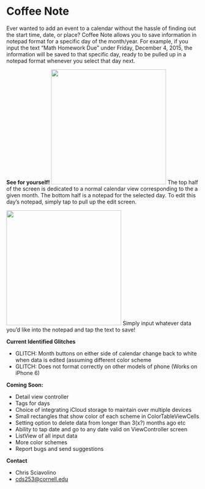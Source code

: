 # Coffee Note

Ever wanted to add an event to a calendar without the hassle of finding out the start time, date, or place? Coffee Note allows you to save information in notepad format for a specific day of the month/year. For example, if you input the text “Math Homework Due” under Friday, December 4, 2015, the information will be saved to that specific day, ready to be pulled up in a notepad format whenever you select that day next.

**See for yourself!**
<img src=“/README/ViewController.PNG” width=300px />
The top half of the screen is dedicated to a normal calendar view corresponding to the a given month. The bottom half is a notepad for the selected day. To edit this day’s notepad, simply tap to pull up the edit screen. 

<img src=“/README/EditScreen.PNG” width=300px />
Simply input whatever data you’d like into the notepad and tap the text to save!

**Current Identified Glitches**
- GLITCH: Month buttons on either side of calendar change back to white when data is edited (assuming different color scheme
- GLITCH: Does not format correctly on other models of phone (Works on iPhone 6)

**Coming Soon:**
- Detail view controller
- Tags for days
- Choice of integrating iCloud storage to maintain over multiple devices
- Small rectangles that show color of each scheme in ColorTableViewCells
- Setting option to delete data from longer than 3(x?) months ago etc
- Ability to tap date and go to any date valid on ViewController screen
- ListView of all input data
- More color schemes
- Report bugs and send suggestions

**Contact**
- Chris Sciavolino
- cds253@cornell.edu